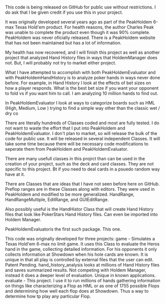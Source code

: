 This code is being released on GitHub for public use without restrictions. 
 I do ask that I be given credit if you use this in your project.
 
 It was originally developed several years ago as part of the PeakHoldem 
 6-max Texas Hold'em product. For health reasons, the author Charles Peak
 was unable to complete the product even though it was 90% complete. 
 PeakHoldem was never oficially released. There is a PeakHoldem website
 that has not been maintained but has a lot of information.
 
 My health has now recovered, and I will finish this project as well as another 
 project that analyzed Hand History files in ways that HoldemManager does not.
 But, I will probably not try to market either project. 

 What I have attempted to accomplish with both PeakHoldemEvaluator and with PeakHoldemHandHistory is to analyze poker hands in ways never done before.
 For example, in Hand History I look at the effects of bet sizes on how
 a player responds. What is the best bet size if you want your opponent to
 fold vs if you want him to call. I am analyzing 10 million hands to find out.

 In PeakHoldemEvaluator I look at ways to categorize boards such as HML 
 (High, Medium, Low ) trying to find a simple way other than the classic 
 wet / dry co
 
 There are literally hundreds of Classes coded and most are fully tested.
 I do not want to waste the effort that I put into PeakHoldem and PeakHoldemEvaluator.
 I don't plan to market, so will release the bulk of the code for public use.
 It will be released in several independent Classes.
 It will take some time because there will be necessary code modifications to seperate 
 them from PeakHoldem and PeakHoldemEvaluator.

 There are many usefull classes in this projrct than can be used in the 
 creation of your project, such as the deck and card classes. They are
 not specific to this project. Bt if you need to deal cards in a psuedo random way
 have at it.

 There are Classes that are ideas that I have not seen before here on GitHub.
 Preflop ranges are in these Classes along with editors. They were used in PeakHoldem
 and modified to be more generalized. HandRange, HandRangeMultiple, EditRange, and
 GUIEditRange.

 Also possibly useful is the HandHistor Class that will create Hand History files
 that look like PokerStars Hand History files. Can even be imported into Holdem Manager.



 
 PeakHoldemEvaluatoris the first such package. This one.
 

 This code was originally developed for three projects:
    	game - Simulates a Texas Hold'em 6-max no limit game.
	  		It uses this Class to evaluate the Heros hand in the game, collecting
  			detailed information. For his opponents it only collects information
  			at Showdown when his hole cards are known. It is unique in that all
 			play is controlled by external files that the user can edit. Patent Pending.
              		hand_history_analysis looks at millions of Hand History files and saves
  			summarized results. Not competing with Holdem Manager, instead it
  			does a deeper level of evaluation. Unique in known applications. 
  		evaluate - This project. I use it to run millions of hands gathering information
  			on things like characterizing a Flop as HML or as one of 1755 possible Flops
  			and determining how well each flop does at Showdown. Thus a way to determine
  			how tp play any particular Flop. 

